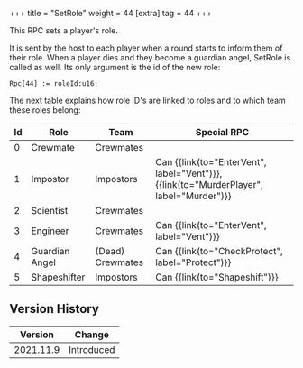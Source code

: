 +++
title = "SetRole"
weight = 44
[extra]
tag = 44
+++

This RPC sets a player's role.

<!-- more -->

It is sent by the host to each player when a round starts to inform them of their role. When a player dies and they become a guardian angel, SetRole is called as well. Its only argument is the id of the new role:

```
Rpc[44] := roleId:u16;
```

The next table explains how role ID's are linked to roles and to which team these roles belong:

| Id  | Role           | Team             | Special RPC                                                                             |
| --- | -------------- | ---------------- | --------------------------------------------------------------------------------------- |
| 0   | Crewmate       | Crewmates        |                                                                                         |
| 1   | Impostor       | Impostors        | Can {{link(to="EnterVent", label="Vent")}}, {{link(to="MurderPlayer", label="Murder")}} |
| 2   | Scientist      | Crewmates        |                                                                                         |
| 3   | Engineer       | Crewmates        | Can {{link(to="EnterVent", label="Vent")}}                                              |
| 4   | Guardian Angel | (Dead) Crewmates | Can {{link(to="CheckProtect", label="Protect")}}                                        |
| 5   | Shapeshifter   | Impostors        | Can {{link(to="Shapeshift")}}                                                           |

## Version History

| Version   | Change     |
| --------- | ---------- |
| 2021.11.9 | Introduced |

